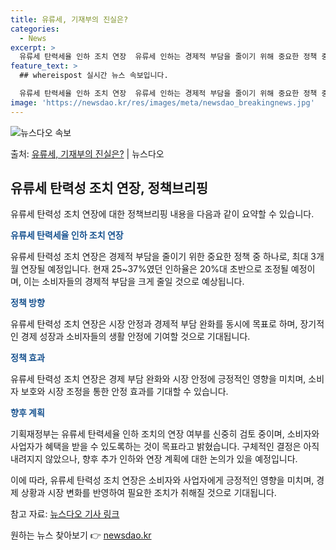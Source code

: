 ```yaml
---
title: 유류세, 기재부의 진실은?
categories:
  - News
excerpt: >
  유류세 탄력세율 인하 조치 연장  유류세 인하는 경제적 부담을 줄이기 위해 중요한 정책 중 하나입니다. 이번…
feature_text: >
  ## whereispost 실시간 뉴스 속보입니다.

  유류세 탄력세율 인하 조치 연장  유류세 인하는 경제적 부담을 줄이기 위해 중요한 정책 중 하나입니다. 이번…
image: 'https://newsdao.kr/res/images/meta/newsdao_breakingnews.jpg'
---
```


![뉴스다오 속보](https://newsdao.kr/res/images/meta/newsdao_breakingnews.jpg)

<p>출처: <a href="https://newsdao.kr/4210" rel="dofollow">유류세, 기재부의 진실은?</a> | 뉴스다오</p>

<h2 data-ke-size="size26">유류세 탄력성 조치 연장, 정책브리핑</h2>
유류세 탄력성 조치 연장에 대한 정책브리핑 내용을 다음과 같이 요약할 수 있습니다.

<p data-ke-size="size16"><b><span style="color: #1a5490;">유류세 탄력세율 인하 조치 연장</span></b></p>
유류세 탄력성 조치 연장은 경제적 부담을 줄이기 위한 중요한 정책 중 하나로, 최대 3개월 연장될 예정입니다. 현재 25~37%였던 인하율은 20%대 초반으로 조정될 예정이며, 이는 소비자들의 경제적 부담을 크게 줄일 것으로 예상됩니다.

<p data-ke-size="size16"><b><span style="color: #1a5490;">정책 방향</span></b></p>
유류세 탄력성 조치 연장은 시장 안정과 경제적 부담 완화를 동시에 목표로 하며, 장기적인 경제 성장과 소비자들의 생활 안정에 기여할 것으로 기대됩니다.

<p data-ke-size="size16"><b><span style="color: #1a5490;">정책 효과</span></b></p>
유류세 탄력성 조치 연장은 경제 부담 완화와 시장 안정에 긍정적인 영향을 미치며, 소비자 보호와 시장 조정을 통한 안정 효과를 기대할 수 있습니다.

<p data-ke-size="size16"><b><span style="color: #1a5490;">향후 계획</span></b></p>
기획재정부는 유류세 탄력세율 인하 조치의 연장 여부를 신중히 검토 중이며, 소비자와 사업자가 혜택을 받을 수 있도록하는 것이 목표라고 밝혔습니다. 구체적인 결정은 아직 내려지지 않았으나, 향후 추가 인하와 연장 계획에 대한 논의가 있을 예정입니다.

이에 따라, 유류세 탄력성 조치 연장은 소비자와 사업자에게 긍정적인 영향을 미치며, 경제 상황과 시장 변화를 반영하여 필요한 조치가 취해질 것으로 기대됩니다.

참고 자료: <a href="https://newsdao.kr/4210">뉴스다오 기사 링크</a>

원하는 뉴스 찾아보기 👉 <a href="https://newsdao.kr" rel="dofollow">newsdao.kr</a>


